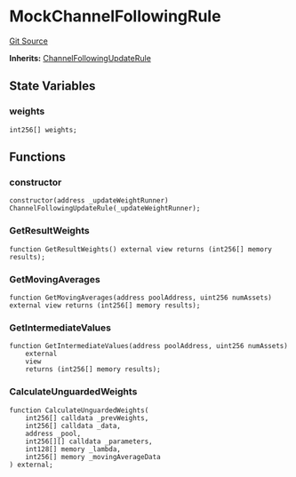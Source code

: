 # MockChannelFollowingRule
[Git Source](https://github.com/QuantAMMProtocol/QuantAMM-V1/blob/3cfe58cf30c64b95a2607d2672fb541c48d807e0/contracts/mock/mockRules/MockChannelFollowing.sol)

**Inherits:**
[ChannelFollowingUpdateRule](/contracts/rules/ChannelFollowingUpdateRule.sol/contract.ChannelFollowingUpdateRule.md)


## State Variables
### weights

```solidity
int256[] weights;
```


## Functions
### constructor


```solidity
constructor(address _updateWeightRunner) ChannelFollowingUpdateRule(_updateWeightRunner);
```

### GetResultWeights


```solidity
function GetResultWeights() external view returns (int256[] memory results);
```

### GetMovingAverages


```solidity
function GetMovingAverages(address poolAddress, uint256 numAssets) external view returns (int256[] memory results);
```

### GetIntermediateValues


```solidity
function GetIntermediateValues(address poolAddress, uint256 numAssets)
    external
    view
    returns (int256[] memory results);
```

### CalculateUnguardedWeights


```solidity
function CalculateUnguardedWeights(
    int256[] calldata _prevWeights,
    int256[] calldata _data,
    address _pool,
    int256[][] calldata _parameters,
    int128[] memory _lambda,
    int256[] memory _movingAverageData
) external;
```

